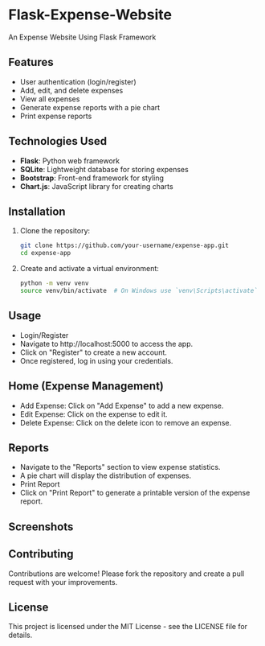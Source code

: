 ﻿# Flask-Expense-Website
An Expense Website Using Flask Framework

## Features

- User authentication (login/register)
- Add, edit, and delete expenses
- View all expenses
- Generate expense reports with a pie chart
- Print expense reports

## Technologies Used

- **Flask**: Python web framework
- **SQLite**: Lightweight database for storing expenses
- **Bootstrap**: Front-end framework for styling
- **Chart.js**: JavaScript library for creating charts

## Installation

1. Clone the repository:

   ```bash
   git clone https://github.com/your-username/expense-app.git
   cd expense-app

2. Create and activate a virtual environment:

   ```bash
   python -m venv venv
   source venv/bin/activate  # On Windows use `venv\Scripts\activate`

## Usage

- Login/Register
- Navigate to http://localhost:5000 to access the app.
- Click on "Register" to create a new account.
- Once registered, log in using your credentials.

## Home (Expense Management)
- Add Expense: Click on "Add Expense" to add a new expense.
- Edit Expense: Click on the expense to edit it.
- Delete Expense: Click on the delete icon to remove an expense.

## Reports
- Navigate to the "Reports" section to view expense statistics.
- A pie chart will display the distribution of expenses.
- Print Report
- Click on "Print Report" to generate a printable version of the expense report.

## Screenshots


## Contributing
Contributions are welcome! Please fork the repository and create a pull request with your improvements.

## License
This project is licensed under the MIT License - see the LICENSE file for details.
